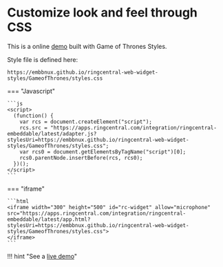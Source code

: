 # Customize look and feel through CSS

This is a online [demo](https://embbnux.github.io/ringcentral-web-widget-styles/) built with Game of Thrones Styles.

Style file is defined here: 

`https://embbnux.github.io/ringcentral-web-widget-styles/GameofThrones/styles.css`

=== "Javascript"

    ```js
    <script>
      (function() {
        var rcs = document.createElement("script");
        rcs.src = "https://apps.ringcentral.com/integration/ringcentral-embeddable/latest/adapter.js?stylesUri=https://embbnux.github.io/ringcentral-web-widget-styles/GameofThrones/styles.css";
        var rcs0 = document.getElementsByTagName("script")[0];
        rcs0.parentNode.insertBefore(rcs, rcs0);
      })();
    </script>
    ```

=== "iframe"

    ```html
    <iframe width="300" height="500" id="rc-widget" allow="microphone" src="https://apps.ringcentral.com/integration/ringcentral-embeddable/latest/app.html?stylesUri=https://embbnux.github.io/ringcentral-web-widget-styles/GameofThrones/styles.css">
    </iframe>
    ```

!!! hint "See a [live demo](https://apps.ringcentral.com/integration/ringcentral-embeddable/latest/app.html?stylesUri=https://embbnux.github.io/ringcentral-web-widget-styles/GameofThrones/styles.css)"
